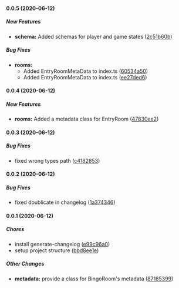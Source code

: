 #### 0.0.5 (2020-06-12)

##### New Features

* **schema:**  Added schemas for player and game states ([2c51b60b](https://github.com/lehmuth/gobingo-library/commit/2c51b60b78d05f463390467a8a988c2220b9b3f4))

##### Bug Fixes

* **rooms:**
  *  Added EntryRoomMetaData to index.ts ([60534a50](https://github.com/lehmuth/gobingo-library/commit/60534a50853a12e174b0014f775ca79cb2461306))
  *  Added EntryRoomMetaData to index.ts ([ee27ded6](https://github.com/lehmuth/gobingo-library/commit/ee27ded6ee94702dca6a30204985800858203c2d))

#### 0.0.4 (2020-06-12)

##### New Features

* **rooms:**  Added a metadata class for EntryRoom ([47830ee2](https://github.com/lehmuth/gobingo-library/commit/47830ee2d0344391179e46d651da856548de4822))

#### 0.0.3 (2020-06-12)

##### Bug Fixes

*  fixed wrong types path ([c4182853](https://github.com/lehmuth/gobingo-library/commit/c41828539d7717f59b6efb6133a861ef93dcb8c7))

#### 0.0.2 (2020-06-12)

##### Bug Fixes

*  fixed doublicate in changelog ([1a374346](https://github.com/lehmuth/gobingo-library/commit/1a374346da0e7fbec7827e3805e52e385594adae))

#### 0.0.1 (2020-06-12)

##### Chores

*  install generate-changelog ([e99c96a0](https://github.com/lehmuth/gobingo-library/commit/e99c96a0e32d5948c708f9776114bf9b38f13f71))
*  setup project structure ([bbd8ee1e](https://github.com/lehmuth/gobingo-library/commit/bbd8ee1e563465cc4ad0aa25f56ff8e8976c990f))

##### Other Changes

* **metadata:**  provide a class for BingoRoom's metadata ([87185399](https://github.com/lehmuth/gobingo-library/commit/8718539938127f748b309bfedd09aa52d2e7e197))
